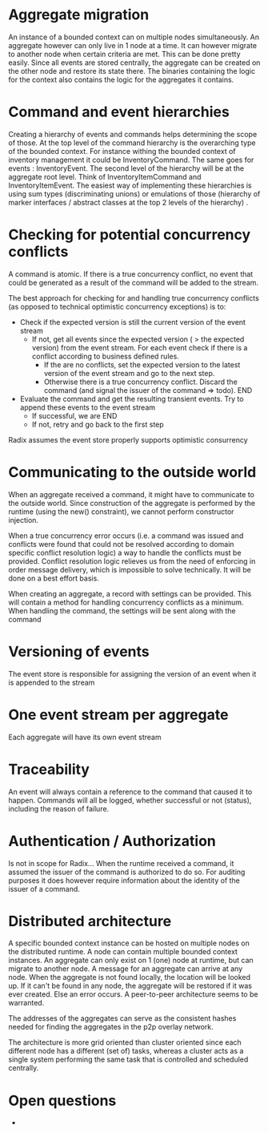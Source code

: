 # Aggregate migration

An instance of a bounded context can on multiple nodes simultaneously. An aggregate however can only live in 1 node at a time. It can however migrate to another node when certain criteria are met. This can be done pretty easily. Since all events are stored centrally, the aggregate can be created on the other node and restore its state there. The binaries containing the logic for the context also contains the logic for the aggregates it contains.

# Command and event hierarchies

Creating a hierarchy of events and commands helps determining the scope of those. At the top level of the command hierarchy is the overarching type of the bounded context. For instance withing the bounded context of inventory management it could be InventoryCommand. The same goes for events : InventoryEvent. The second level of the hierarchy will be at the aggregate root level. Think of InventoryItemCommand and InventoryItemEvent. The easiest way of implementing these hierarchies is using sum types (discriminating unions) or emulations of those (hierarchy of marker interfaces / abstract classes at the top 2 levels of the hierarchy)  .

# Checking for potential concurrency conflicts

A command is atomic. If there is a true concurrency conflict, no event that could be generated as a result of the command will be added to the stream.

The best approach for checking for and handling true concurrency conflicts (as opposed to technical optimistic concurrency exceptions) is to:

- Check if the expected version is still the current version of the event stream
  - If not, get all events since the expected version ( > the expected version) from the event stream. For each event check if there is a conflict according to business defined rules. 
    - If the are no conflicts, set the expected version to the latest version of the event stream and go to the next step. 
    - Otherwise there is a true concurrency conflict. Discard the command (and signal the issuer of the command => todo). END
- Evaluate the command and get the resulting transient events. Try to append these events to the event stream
  - If successful, we are END
  - If not, retry and go back to the first step

Radix assumes the event store properly supports optimistic consurrency

# Communicating to the outside world

When an aggregate received a command, it might have to communicate to the outside world. Since construction of the aggregate is performed by the runtime (using the new() constraint), we cannot perform constructor injection. 

When a true concurrency error occurs (i.e. a command was issued and conflicts were found that could not be resolved according to domain specific conflict resolution logic) a way to handle the conflicts must be provided. Conflict resolution logic relieves us from the need of enforcing in order message delivery, which is impossible to solve technically. It will be done on a best effort basis.

When creating an aggregate, a record with settings can be provided. This will contain a method for handling concurrency conflicts as a minimum. When handling the command, the settings will be sent along with the command

# Versioning of events

The event store is responsible for assigning the version of an event when it is appended to the stream

# One event stream per aggregate

Each aggregate will have its own event stream

# Traceability

An event will always contain a reference to the command that caused it to happen. Commands will all be logged, whether successful or not (status), including the reason of failure.

# Authentication / Authorization

Is not in scope for Radix... When the runtime received a command, it assumed the issuer of the command is authorized to do so. For auditing purposes it does however require information about the identity of the issuer of a command.

# Distributed architecture

A specific bounded context instance can be hosted on multiple nodes on the distributed runtime. A node can contain multiple bounded context instances. An aggregate can only exist on 1 (one) node at runtime, but can migrate to another node. A message for an aggregate can arrive at any node. When the aggregate is not found locally, the location will be looked up. If it can't be found in any node, the aggregate will be restored if it was ever created. Else an error occurs. A peer-to-peer architecture seems to be warranted.

The addresses of the aggregates can serve as the consistent hashes needed for finding the aggregates in the p2p overlay network.

The architecture is more grid oriented than cluster oriented since each different node has a different (set of) tasks, whereas a cluster acts as a single system performing the same task that is controlled and scheduled centrally.

# Open questions

- 



 

